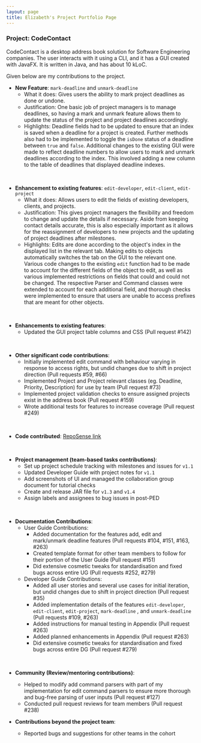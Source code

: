 ```yaml
---
layout: page
title: Elizabeth's Project Portfolio Page
---
```

### Project: CodeContact

CodeContact is a desktop address book solution for Software Engineering companies. The user interacts with it using a
CLI, and it has a GUI created with JavaFX. It is written in Java, and has about 10 kLoC.

Given below are my contributions to the project.

* **New Feature**: `mark-deadline` and `unmark-deadline`
    * What it does: Gives users the ability to mark project deadlines as done or undone.
    * Justification: One basic job of project managers is to manage deadlines, so having a mark and unmark feature
  allows them to update the status of the project and project deadlines accordingly.
    * Highlights: Deadline fields had to be updated to ensure that an index is saved when a deadline for a project is
  created. Further methods also had to be implemented to toggle the `isDone` status of a deadline between `true` and
  `false`. Additional changes to the existing GUI were made to reflect deadline numbers to allow users to mark and
  unmark deadlines according to the index. This involved adding a new column to the table of deadlines that displayed
  deadline indexes.
<br>


* **Enhancement to existing features**: `edit-developer`, `edit-client`, `edit-project`
    * What it does: Allows users to edit the fields of existing developers, clients, and projects.
    * Justification: This gives project managers the flexibility and freedom to change and update the details if
  necessary. Aside from keeping contact details accurate, this is also especially important as it allows for the
  reassignment of developers to new projects and the updating of project deadlines after milestones.
    * Highlights: Edits are done according to the object's index in the displayed list in the relevant tab. Making
  edits to objects automatically switches the tab on the GUI to the relevant one. Various code changes to the existing
  `edit` function had to be made to account for the different fields of the object to edit, as well as various
  implemented restrictions on fields that could and could not be changed. The respective Parser and Command classes
  were extended to account for each additional field, and thorough checks were implemented to ensure that users are
  unable to access prefixes that are meant for other objects.
<br>

* **Enhancements to existing features**:
    * Updated the GUI project table columns and CSS (Pull request #142)
<br>

* **Other significant code contributions**:
  * Initially implemented edit command with behaviour varying in response to access rights, but undid changes due to
  shift in project direction (Pull requests #59, #66)
  * Implemented Project and Project relevant classes (eg. Deadline, Priority, Description) for use by team (Pull
  request #73)
  * Implemented project validation checks to ensure assigned projects exist in the address book (Pull request #159)
  * Wrote additional tests for features to increase coverage (Pull request #249)
<br>

* **Code contributed**: [RepoSense link](https://nus-cs2103-ay2324s1.github.io/tp-dashboard/?search=emzm2023&breakdown=true)
<br>

* **Project management (team-based tasks contributions)**:
    * Set up project schedule tracking with milestones and issues for `v1.1`
    * Updated Developer Guide with project notes for `v1.1`
    * Add screenshots of UI and managed the collaboration group document for tutorial checks
    * Create and release JAR file for `v1.3` and `v1.4`
    * Assign labels and assignees to bug issues in post-PED
<br>


* **Documentation Contributions**:
    * User Guide Contributions:
        * Added documentation for the features add, edit and mark/unmark deadline features
      (Pull requests #104, #151, #163, #263)
        * Created template format for other team members to follow for their portion of the User Guide (Pull request
      #151)
        * Did extensive cosmetic tweaks for standardisation and fixed bugs across entire UG (Pull requests #252, #279)
    * Developer Guide Contributions:
        * Added all user stories and several use cases for initial iteration, but undid changes due to shift in project
      direction (Pull request #35)
        * Added implementation details of the features `edit-developer`, `edit-client`, `edit-project`, `mark-deadline`
        , and `unmark-deadline` (Pull requests #109, #263)
        * Added instructions for manual testing in Appendix (Pull request #263)
        * Added planned enhancements in Appendix (Pull request #263)
      * Did extensive cosmetic tweaks for standardisation and fixed bugs across entire DG (Pull request #279)
<br>

* **Community (Review/mentoring contributions)**:
    * Helped to modify add command parsers with part of my implementation for edit command parsers to ensure more
  thorough and bug-free parsing of user inputs (Pull request #127)
    * Conducted pull request reviews for team members (Pull request #238)

* **Contributions beyond the project team**:
    * Reported bugs and suggestions for other teams in the cohort
